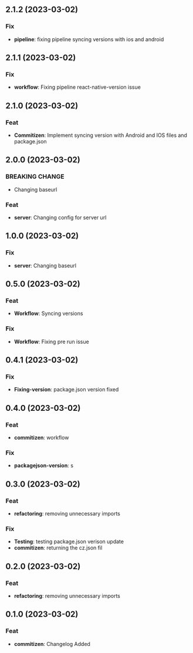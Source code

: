 ## 2.1.2 (2023-03-02)

### Fix

- **pipeline**: fixing pipeline syncing versions with ios and android

## 2.1.1 (2023-03-02)

### Fix

- **workflow**: Fixing pipeline react-native-version issue

## 2.1.0 (2023-03-02)

### Feat

- **Commitizen**: Implement syncing version with Android and IOS files and package.json

## 2.0.0 (2023-03-02)

### BREAKING CHANGE

- Changing baseurl

### Feat

- **server**: Changing config for server url

## 1.0.0 (2023-03-02)

### Fix

- **server**: Changing baseurl

## 0.5.0 (2023-03-02)

### Feat

- **Workflow**: Syncing versions

### Fix

- **Workflow**: Fixing pre run issue

## 0.4.1 (2023-03-02)

### Fix

- **Fixing-version**: package.json version fixed

## 0.4.0 (2023-03-02)

### Feat

- **commitizen**: workflow

### Fix

- **packagejson-version**: s

## 0.3.0 (2023-03-02)

### Feat

- **refactoring**: removing unnecessary imports

### Fix

- **Testing**: testing package.json verison update
- **commitizen**: returning the cz.json fil

## 0.2.0 (2023-03-02)

### Feat

- **refactoring**: removing unnecessary imports

## 0.1.0 (2023-03-02)

### Feat

- **commitizen**: Changelog Added
